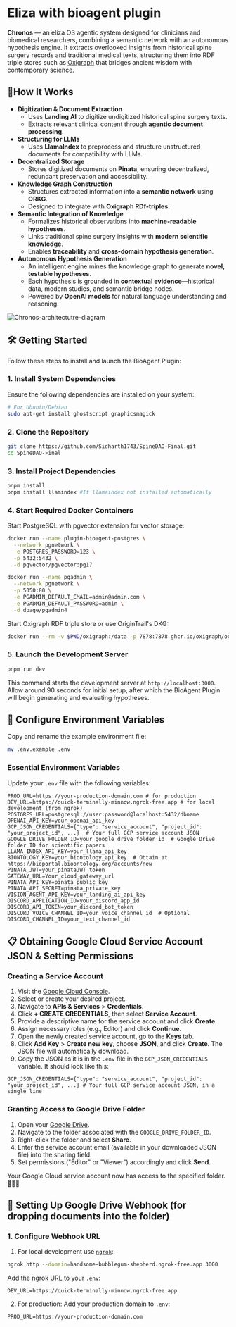 # Eliza with bioagent plugin

**Chronos** — an eliza OS agentic system designed for clinicians and biomedical researchers, combining a semantic network with an autonomous hypothesis engine. It extracts overlooked insights from historical spine surgery records and traditional medical texts, structuring them into RDF triple stores such as [Oxigraph](https://github.com/oxigraph/oxigraph) that bridges ancient wisdom with contemporary science. 

## 🎯**How It Works**
* **Digitization & Document Extraction**
    * Uses **Landing AI** to digitize undigitized historical spine surgery texts.
    * Extracts relevant clinical content through **agentic document processing**.
* **Structuring for LLMs**
    * Uses **LlamaIndex** to preprocess and structure unstructured documents for compatibility with LLMs.
* **Decentralized Storage**
    * Stores digitized documents on **Pinata**, ensuring decentralized, redundant preservation and accessibility.
* **Knowledge Graph Construction**
    * Structures extracted information into a **semantic network** using **ORKG**.
    * Designed to integrate with **Oxigraph RDf-triples**.
* **Semantic Integration of Knowledge**
    * Formalizes historical observations into **machine-readable hypotheses**.
    * Links traditional spine surgery insights with **modern scientific knowledge**.
    * Enables **traceability** and **cross-domain hypothesis generation**.
* **Autonomous Hypothesis Generation**
    * An intelligent engine mines the knowledge graph to generate **novel, testable hypotheses**.
    * Each hypothesis is grounded in **contextual evidence**—historical data, modern studies, and semantic bridge nodes.
    * Powered by **OpenAI models** for natural language understanding and reasoning.


![Chronos-architectutre-diagram](https://github.com/user-attachments/assets/c125757c-8be5-44bb-a575-8d5892759944)

## 🛠 Getting Started

Follow these steps to install and launch the BioAgent Plugin:

### 1. Install System Dependencies

Ensure the following dependencies are installed on your system:

```bash
# For Ubuntu/Debian
sudo apt-get install ghostscript graphicsmagick
```

### 2. Clone the Repository

```bash
git clone https://github.com/Sidharth1743/SpineDAO-Final.git
cd SpineDAO-Final
```

### 3. Install Project Dependencies

```bash
pnpm install
pnpm install llamindex #If llamaindex not installed automatically
```

### 4. Start Required Docker Containers

Start PostgreSQL with pgvector extension for vector storage:

```bash
docker run --name plugin-bioagent-postgres \
  --network pgnetwork \
  -e POSTGRES_PASSWORD=123 \
  -p 5432:5432 \
  -d pgvector/pgvector:pg17
```
```bash
docker run --name pgadmin \
  --network pgnetwork \
  -p 5050:80 \
  -e PGADMIN_DEFAULT_EMAIL=admin@admin.com \
  -e PGADMIN_DEFAULT_PASSWORD=admin \
  -d dpage/pgadmin4
```

Start Oxigraph RDF triple store or use OriginTrail's DKG:

```bash
docker run --rm -v $PWD/oxigraph:/data -p 7878:7878 ghcr.io/oxigraph/oxigraph serve --location /data --bind 0.0.0.0:7878
```

### 5. Launch the Development Server

```bash
pnpm run dev
```

This command starts the development server at `http://localhost:3000`. Allow around 90 seconds for initial setup, after which the BioAgent Plugin will begin generating and evaluating hypotheses.

## 🔧 Configure Environment Variables

Copy and rename the example environment file:

```bash
mv .env.example .env
```

### Essential Environment Variables

Update your `.env` file with the following variables:

```env
PROD_URL=https://your-production-domain.com # for production
DEV_URL=https://quick-terminally-minnow.ngrok-free.app # for local development (from ngrok)
POSTGRES_URL=postgresql://user:password@localhost:5432/dbname
OPENAI_API_KEY=your_openai_api_key
GCP_JSON_CREDENTIALS={"type": "service_account", "project_id": "your_project_id", ...}  # Your full GCP service account JSON
GOOGLE_DRIVE_FOLDER_ID=your_google_drive_folder_id  # Google Drive folder ID for scientific papers
LLAMA_INDEX_API_KEY=your_llama_api_key
BIONTOLOGY_KEY=your_biontology_api_key  # Obtain at https://bioportal.bioontology.org/accounts/new
PINATA_JWT=your_pinataJWT token
GATEWAY_URL=Your_cloud_gateway_url
PINATA_API_KEY=pinata_public_key
PINATA_API_SECRET=pinata_private_key
VISION_AGENT_API_KEY=your_landing_ai_api_key
DISCORD_APPLICATION_ID=your_discord_app_id
DISCORD_API_TOKEN=your_discord_bot_token
DISCORD_VOICE_CHANNEL_ID=your_voice_channel_id  # Optional
DISCORD_CHANNEL_ID=your_text_channel_id
```

## 📋 Obtaining Google Cloud Service Account JSON & Setting Permissions

### Creating a Service Account

1. Visit the [Google Cloud Console](https://console.cloud.google.com/).
2. Select or create your desired project.
3. Navigate to **APIs & Services** > **Credentials**.
4. Click **+ CREATE CREDENTIALS**, then select **Service Account**.
5. Provide a descriptive name for the service account and click **Create**.
6. Assign necessary roles (e.g., Editor) and click **Continue**.
7. Open the newly created service account, go to the **Keys** tab.
8. Click **Add Key** > **Create new key**, choose **JSON**, and click **Create**. The JSON file will automatically download.
9. Copy the JSON as it is in the `.env` file in the `GCP_JSON_CREDENTIALS` variable. It should look like this:

```env
GCP_JSON_CREDENTIALS={"type": "service_account", "project_id": "your_project_id", ...} # Your full GCP service account JSON, in a single line
```

### Granting Access to Google Drive Folder

1. Open your [Google Drive](https://drive.google.com/).
2. Navigate to the folder associated with the `GOOGLE_DRIVE_FOLDER_ID`.
3. Right-click the folder and select **Share**.
4. Enter the service account email (available in your downloaded JSON file) into the sharing field.
5. Set permissions ("Editor" or "Viewer") accordingly and click **Send**.

Your Google Cloud service account now has access to the specified folder. 📁🔑✅

## 🔄 Setting Up Google Drive Webhook (for dropping documents into the folder)

### 1. Configure Webhook URL

1. For local development use [`ngrok`](https://ngrok.com/blog-post/free-static-domains-ngrok-users):

```bash
ngrok http --domain=handsome-bubblegum-shepherd.ngrok-free.app 3000
```

Add the ngrok URL to your `.env`:

```env
DEV_URL=https://quick-terminally-minnow.ngrok-free.app
```

2. For production:
   Add your production domain to `.env`:

```env
PROD_URL=https://your-production-domain.com
```
